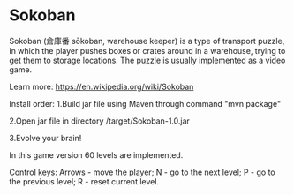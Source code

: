 # Sokoban

Sokoban (倉庫番 sōkoban, warehouse keeper) is a type of transport puzzle, in which the player pushes boxes or crates around in a warehouse, trying to get them to storage locations. The puzzle is usually implemented as a video game.

Learn more: https://en.wikipedia.org/wiki/Sokoban

Install order:
1.Build jar file using Maven through command "mvn package"

2.Open jar file in directory /target/Sokoban-1.0.jar

3.Evolve your brain!

In this game version 60 levels are implemented.

Сontrol keys:
Arrows - move the player;
N - go to the next level;
P - go to the previous level;
R - reset current level.
